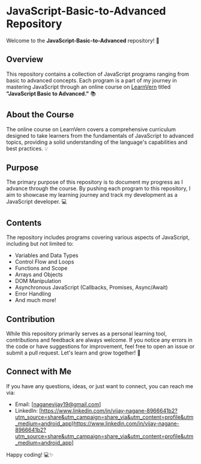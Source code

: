 # JavaScript-Basic-to-Advanced Repository

Welcome to the **JavaScript-Basic-to-Advanced** repository! 🚀

## Overview

This repository contains a collection of JavaScript programs ranging from basic to advanced concepts. Each program is a part of my journey in mastering JavaScript through an online course on [LearnVern](https://www.learnvern.com/) titled **"JavaScript Basic to Advanced."** 📚

## About the Course

The online course on LearnVern covers a comprehensive curriculum designed to take learners from the fundamentals of JavaScript to advanced topics, providing a solid understanding of the language's capabilities and best practices. 💡

## Purpose

The primary purpose of this repository is to document my progress as I advance through the course. By pushing each program to this repository, I aim to showcase my learning journey and track my development as a JavaScript developer. 💻

## Contents

The repository includes programs covering various aspects of JavaScript, including but not limited to:

- Variables and Data Types
- Control Flow and Loops
- Functions and Scope
- Arrays and Objects
- DOM Manipulation
- Asynchronous JavaScript (Callbacks, Promises, Async/Await)
- Error Handling
- And much more!

## Contribution

While this repository primarily serves as a personal learning tool, contributions and feedback are always welcome. If you notice any errors in the code or have suggestions for improvement, feel free to open an issue or submit a pull request. Let's learn and grow together! 🌱

## Connect with Me

If you have any questions, ideas, or just want to connect, you can reach me via:

- Email: [naganevijay19@gmail.com]
- LinkedIn: [https://www.linkedin.com/in/vijay-nagane-8966641b2?utm_source=share&utm_campaign=share_via&utm_content=profile&utm_medium=android_app)https://www.linkedin.com/in/vijay-nagane-8966641b2?utm_source=share&utm_campaign=share_via&utm_content=profile&utm_medium=android_app]

Happy coding! 💻✨
